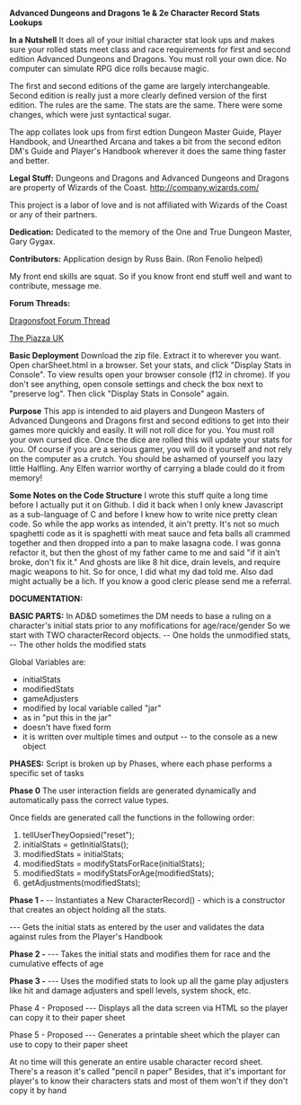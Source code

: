 **Advanced Dungeons and Dragons 1e & 2e Character Record Stats Lookups**

**In a Nutshell**
It does all of your initial character stat look ups and makes sure your rolled stats meet class and race requirements
for first and second edition Advanced Dungeons and Dragons. You must roll your own dice. No computer can
simulate RPG dice rolls because magic.

The first and second editions of the game are largely interchangeable. Second edition is really just a
more clearly defined version of the first edition. The rules are the same. The stats are the same. There
were some changes, which were just syntactical sugar.  
 
The app collates look ups from first edtion Dungeon Master Guide, Player Handbook, and Unearthed Arcana
and takes a bit from the  second editon DM's Guide and Player's Handbook wherever it does the same thing
faster and better. 

**Legal Stuff:**
Dungeons and Dragons and Advanced Dungeons and Dragons are property of Wizards of the Coast.
http://company.wizards.com/

This project is a labor of love and is not affiliated with Wizards of the Coast or any of their partners.

**Dedication:**
 Dedicated to the memory of the One and True Dungeon Master, Gary Gygax.

**Contributors:**
 Application design by Russ Bain. (Ron Fenolio helped)
 
 My front end skills are squat. So if you know front end stuff well and want to contribute, message me. 

**Forum Threads:**

[Dragonsfoot Forum Thread](https://www.dragonsfoot.org/forums/viewtopic.php?f=1&t=80772)

[The Piazza UK](http://www.thepiazza.org.uk/bb/viewtopic.php?f=86&t=20552)


**Basic Deployment**
Download the zip file. Extract it to wherever you want. Open charSheet.html in a browser.
Set your stats, and click "Display Stats in Console". To view results open your browser console (f12 in chrome).
If you don't see anything, open console settings and check the box next to "preserve log".
Then click "Display Stats in Console" again.

**Purpose**
This app is intended to aid players and Dungeon Masters of Advanced Dungeons and Dragons first 
and second editions to get into their games more quickly and easily. It will not roll dice for you.
You must roll your own cursed dice. Once the dice are rolled this will update your stats 
for you. Of course if you are a serious gamer, you will do it yourself and not rely on the computer
as a crutch. You should be ashamed of yourself you lazy little Halfling. Any Elfen warrior worthy of
carrying a blade could do it from memory!  

**Some Notes on the Code Structure**
I wrote this stuff quite a long time before I actually put it on Github. I did it back when I only knew
Javascript as a sub-language of C and before I knew how to write nice pretty clean code. So while the app
works as intended, it ain't pretty. It's not so much spaghetti code as it is spaghetti with meat sauce 
and feta balls all crammed together and then dropped into a pan to make lasagna code. I was gonna
refactor it, but then the ghost of my father came to me and said "if it ain't broke, don't fix it."
And ghosts are like 8 hit dice, drain levels, and require magic weapons to hit. So for once, I did
what my dad told me. Also dad might actually be a lich. If you know a good cleric please send me a
referral. 

 
 **DOCUMENTATION:**
 
 **BASIC PARTS:**
 In AD&D sometimes the DM needs to base a ruling on a character's
 initial stats prior to any mofifications for age/race/gender
 So we start with TWO characterRecord objects.
 -- One holds the unmodified stats,
 -- The other holds the modified stats
 
 Global Variables are:
 - initialStats
 - modifiedStats
 - gameAdjusters
 - modified by local variable called "jar"
 - as in "put this in the jar"
 - doesn't have  fixed form
 - it is written over multiple times and output
 --   to the console as a new object
 
 
 **PHASES:**
 Script is broken up by Phases, where each phase performs a specific set of tasks
 
 **Phase 0**
 The user interaction fields are generated dynamically and automatically pass the correct value types.
 
 Once fields are generated call the functions in the following order:
 1. tellUserTheyOopsied("reset");
 2. initialStats = getInitialStats();
 3. modifiedStats = initialStats;
 4. modifiedStats = modifyStatsForRace(initialStats);
 5. modifiedStats = modifyStatsForAge(modifiedStats);
 6. getAdjustments(modifiedStats);
 
 
 
 **Phase 1 -**
 -- Instantiates a New CharacterRecord() - which is a constructor that creates an object holding all the stats.
 
 --- Gets the initial stats as entered by the user and validates the data against rules from the Player's Handbook
 
 **Phase 2 -**
 --- Takes the initial stats and modifies them for race and the cumulative effects of age
 
 **Phase 3 -**
 --- Uses the modified stats to look up all the game play adjusters like hit and damage adjusters
 and spell levels, system shock, etc.
 
  Phase 4 - Proposed
 --- Displays all the data screen via HTML so the player can copy it to their paper sheet
 
 Phase 5 - Proposed
 --- Generates a printable sheet which the player can use to copy to their paper sheet
 
 At no time will this generate an entire usable character record sheet.
 There's a reason it's called "pencil n paper"
 Besides, that it's important for player's to know their characters stats
 and most of them won't if they don't copy it by hand





